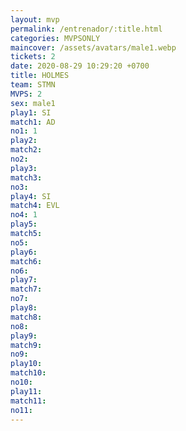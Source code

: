 ```yaml
---
layout: mvp
permalink: /entrenador/:title.html
categories: MVPSONLY
maincover: /assets/avatars/male1.webp
tickets: 2
date: 2020-08-29 10:29:20 +0700
title: HOLMES
team: STMN
MVPS: 2
sex: male1
play1: SI
match1: AD
no1: 1
play2: 
match2: 
no2: 
play3: 
match3: 
no3: 
play4: SI
match4: EVL
no4: 1
play5: 
match5: 
no5: 
play6: 
match6: 
no6: 
play7: 
match7: 
no7: 
play8: 
match8: 
no8: 
play9: 
match9: 
no9: 
play10: 
match10: 
no10: 
play11: 
match11: 
no11:
---
```

